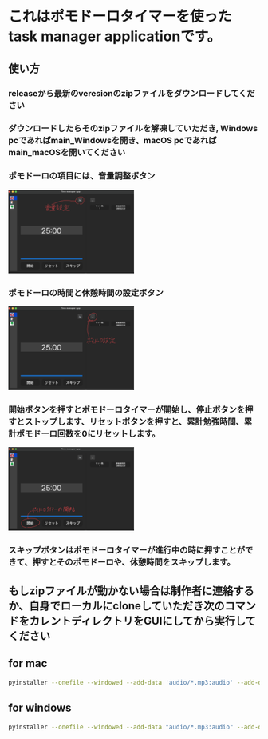 # これはポモドーロタイマーを使ったtask manager applicationです。

## 使い方
### releaseから最新のveresionのzipファイルをダウンロードしてください
### ダウンロードしたらそのzipファイルを解凍していただき, Windows pcであればmain_Windowsを開き、macOS pcであればmain_macOSを開いてください
### ポモドーロの項目には、音量調整ボタン
<img src="readme_img/volume_setting.png" alt="音量調整ボタンの画像" style="width: 50%; height:auto;"/>

### ポモドーロの時間と休憩時間の設定ボタン
<img src="readme_img/pomo_setting.png" alt="ポモドーロの設定ボタンの画像" style="width: 50%; height:auto;"/>

### 開始ボタンを押すとポモドーロタイマーが開始し、停止ボタンを押すとストップします、リセットボタンを押すと、累計勉強時間、累計ポモドーロ回数を0にリセットします。
<img src="readme_img/pomo_start.png" alt="ポモドーロの設定ボタンの画像" style="width: 50%; height:auto;"/>

### スキップボタンはポモドーロタイマーが進行中の時に押すことができて、押すとそのポモドーロや、休憩時間をスキップします。


## もしzipファイルが動かない場合は制作者に連絡するか、自身でローカルにcloneしていただき次のコマンドをカレントディレクトリをGUIにしてから実行してください

## for mac
```bash
pyinstaller --onefile --windowed --add-data 'audio/*.mp3:audio' --add-data 'img/*:img' --hidden-import PyQt6 main.py
```
## for windows
```bash
pyinstaller --onefile --windowed --add-data "audio/*.mp3:audio" --add-data "img/*:img" --hidden-import PyQt6 main.py
```
